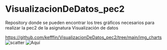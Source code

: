 # VisualizacionDeDatos_pec2
Repository donde se pueden encontrar los tres gráficos necesarios para realizar la pec2 de la asignatura Visualización de datos

https://github.com/kefffin/VisualizacionDeDatos_pec2/tree/main/img_charts
![scatter](https://github.com/kefffin/VisualizacionDeDatos_pec2/tree/main/img_charts/Scatterplot.png)
![Aquí ](https://raw.githubusercontent.com/parzibyte/WaterPy/master/assets/ImagenV1.png)
